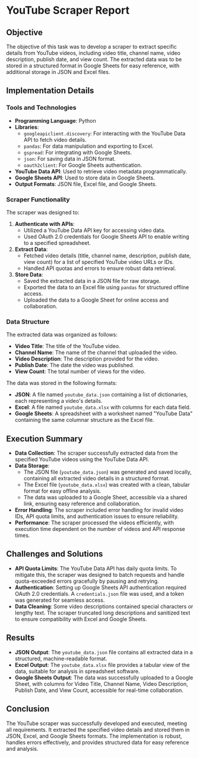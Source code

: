 # YouTube Scraper Report

## Objective
The objective of this task was to develop a scraper to extract specific details from YouTube videos, including video title, channel name, video description, publish date, and view count. The extracted data was to be stored in a structured format in Google Sheets for easy reference, with additional storage in JSON and Excel files.

## Implementation Details

### Tools and Technologies
- **Programming Language**: Python
- **Libraries**:
  - `googleapiclient.discovery`: For interacting with the YouTube Data API to fetch video details.
  - `pandas`: For data manipulation and exporting to Excel.
  - `gspread`: For integrating with Google Sheets.
  - `json`: For saving data in JSON format.
  - `oauth2client`: For Google Sheets authentication.
- **YouTube Data API**: Used to retrieve video metadata programmatically.
- **Google Sheets API**: Used to store data in Google Sheets.
- **Output Formats**: JSON file, Excel file, and Google Sheets.

### Scraper Functionality
The scraper was designed to:
1. **Authenticate with APIs**:
   - Utilized a YouTube Data API key for accessing video data.
   - Used OAuth 2.0 credentials for Google Sheets API to enable writing to a specified spreadsheet.
2. **Extract Data**:
   - Fetched video details (title, channel name, description, publish date, view count) for a list of specified YouTube video URLs or IDs.
   - Handled API quotas and errors to ensure robust data retrieval.
3. **Store Data**:
   - Saved the extracted data in a JSON file for raw storage.
   - Exported the data to an Excel file using `pandas` for structured offline access.
   - Uploaded the data to a Google Sheet for online access and collaboration.

### Data Structure
The extracted data was organized as follows:
- **Video Title**: The title of the YouTube video.
- **Channel Name**: The name of the channel that uploaded the video.
- **Video Description**: The description provided for the video.
- **Publish Date**: The date the video was published.
- **View Count**: The total number of views for the video.

The data was stored in the following formats:
- **JSON**: A file named `youtube_data.json` containing a list of dictionaries, each representing a video's details.
- **Excel**: A file named `youtube_data.xlsx` with columns for each data field.
- **Google Sheets**: A spreadsheet with a worksheet named "YouTube Data" containing the same columnar structure as the Excel file.

## Execution Summary
- **Data Collection**: The scraper successfully extracted data from the specified YouTube videos using the YouTube Data API.
- **Data Storage**:
  - The JSON file (`youtube_data.json`) was generated and saved locally, containing all extracted video details in a structured format.
  - The Excel file (`youtube_data.xlsx`) was created with a clean, tabular format for easy offline analysis.
  - The data was uploaded to a Google Sheet, accessible via a shared link, ensuring easy reference and collaboration.
- **Error Handling**: The scraper included error handling for invalid video IDs, API quota limits, and authentication issues to ensure reliability.
- **Performance**: The scraper processed the videos efficiently, with execution time dependent on the number of videos and API response times.

## Challenges and Solutions
- **API Quota Limits**: The YouTube Data API has daily quota limits. To mitigate this, the scraper was designed to batch requests and handle quota-exceeded errors gracefully by pausing and retrying.
- **Authentication**: Setting up Google Sheets API authentication required OAuth 2.0 credentials. A `credentials.json` file was used, and a token was generated for seamless access.
- **Data Cleaning**: Some video descriptions contained special characters or lengthy text. The scraper truncated long descriptions and sanitized text to ensure compatibility with Excel and Google Sheets.

## Results
- **JSON Output**: The `youtube_data.json` file contains all extracted data in a structured, machine-readable format.
- **Excel Output**: The `youtube_data.xlsx` file provides a tabular view of the data, suitable for analysis in spreadsheet software.
- **Google Sheets Output**: The data was successfully uploaded to a Google Sheet, with columns for Video Title, Channel Name, Video Description, Publish Date, and View Count, accessible for real-time collaboration.

## Conclusion
The YouTube scraper was successfully developed and executed, meeting all requirements. It extracted the specified video details and stored them in JSON, Excel, and Google Sheets formats. The implementation is robust, handles errors effectively, and provides structured data for easy reference and analysis.